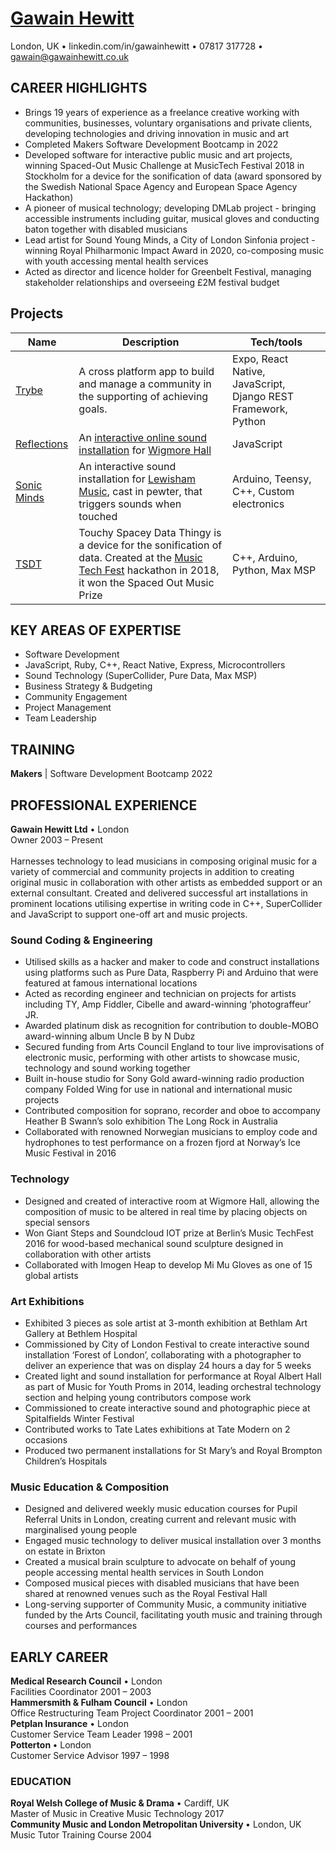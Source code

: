 # [Gawain Hewitt](https://gawainhewitt.co.uk/)

London, UK • linkedin.com/in/gawainhewitt • 07817 317728 • gawain@gawainhewitt.co.uk <br>

## CAREER HIGHLIGHTS
* Brings 19 years of experience as a freelance creative working with communities, businesses, voluntary organisations and private clients, developing technologies and driving innovation in music and art
* Completed Makers Software Development Bootcamp in 2022
* Developed software for interactive public music and art projects, winning Spaced-Out Music Challenge at MusicTech Festival 2018 in Stockholm for a device for the sonification of data (award sponsored by the Swedish National Space Agency and European Space Agency Hackathon)
* A pioneer of musical technology; developing DMLab project - bringing accessible instruments including guitar, musical gloves and conducting baton together with disabled musicians
* Lead artist for Sound Young Minds, a City of London Sinfonia project - winning Royal Philharmonic Impact Award in 2020, co-composing music with youth accessing mental health services
* Acted as director and licence holder for Greenbelt Festival, managing stakeholder relationships and overseeing £2M festival budget

## Projects

| Name                         | Description       | Tech/tools        |
| ---------------------------- | ----------------- | ----------------- |
| [Trybe](https://github.com/lukestorey95/trybe-prod)| A cross platform app to build and manage a community in the supporting of achieving goals. | Expo, React Native, JavaScript, Django REST Framework, Python |
| [Reflections](https://github.com/gawainhewitt/reflections)| An [interactive online sound installation](https://www.wigmoreinteractive.com/) for [Wigmore Hall](https://wigmore-hall.org.uk/) | JavaScript |
| [Sonic Minds](https://github.com/gawainhewitt/brain) | An interactive sound installation for [Lewisham Music](https://www.lewishammusic.org/), cast in pewter, that triggers sounds when touched | Arduino, Teensy, C++, Custom electronics |
| [TSDT](https://tsdthingy.github.io/) | Touchy Spacey Data Thingy is a device for the sonification of data. Created at the [Music Tech Fest](https://mtflabs.net/) hackathon in 2018, it won the Spaced Out Music Prize | C++, Arduino, Python, Max MSP |


## KEY AREAS OF EXPERTISE
* Software Development
* JavaScript, Ruby, C++, React Native, Express, Microcontrollers
* Sound Technology (SuperCollider, Pure Data, Max MSP)
* Business Strategy & Budgeting 
* Community Engagement
* Project Management
* Team Leadership

## TRAINING
<b>Makers</b> | Software Development Bootcamp	2022

## PROFESSIONAL EXPERIENCE
<b>Gawain Hewitt Ltd</b> • London <br>
Owner	2003 – Present<br><br>
Harnesses technology to lead musicians in composing original music for a variety of commercial and community projects in addition to creating original music in collaboration with other artists as embedded support or an external consultant. Created and delivered successful art installations in prominent locations utilising expertise in writing code in C++, SuperCollider and JavaScript to support one-off art and music projects.<br>
### Sound Coding & Engineering
* Utilised skills as a hacker and maker to code and construct installations using platforms such as Pure Data, Raspberry Pi and Arduino that were featured at famous international locations
* Acted as recording engineer and technician on projects for artists including TY, Amp Fiddler, Cibelle and award-winning ‘photograffeur’ JR.
* Awarded platinum disk as recognition for contribution to double-MOBO award-winning album Uncle B by N Dubz
* Secured funding from Arts Council England to tour live improvisations of electronic music, performing with other artists to showcase music, technology and sound working together
* Built in-house studio for Sony Gold award-winning radio production company Folded Wing for use in national and international music projects
* Contributed composition for soprano, recorder and oboe to accompany Heather B Swann’s solo exhibition The Long Rock in Australia
* Collaborated with renowned Norwegian musicians to employ code and hydrophones to test performance on a frozen fjord at Norway’s Ice Music Festival in 2016

### Technology
* Designed and created of interactive room at Wigmore Hall, allowing the composition of music to be altered in real time by placing objects on special sensors
* Won Giant Steps and Soundcloud IOT prize at Berlin’s Music TechFest 2016 for wood-based mechanical sound sculpture designed in collaboration with other artists
* Collaborated with Imogen Heap to develop Mi Mu Gloves as one of 15 global artists
### Art Exhibitions
* Exhibited 3 pieces as sole artist at 3-month exhibition at Bethlam Art Gallery at Bethlem Hospital
* Commissioned by City of London Festival to create interactive sound installation ‘Forest of London’, collaborating with a photographer to deliver an experience that was on display 24 hours a day for 5 weeks
* Created light and sound installation for performance at Royal Albert Hall as part of Music for Youth Proms in 2014, leading orchestral technology section and helping young contributors compose work
* Commissioned to create interactive sound and photographic piece at Spitalfields Winter Festival
* Contributed works to Tate Lates exhibitions at Tate Modern on 2 occasions
* Produced two permanent installations for St Mary’s and Royal Brompton Children’s Hospitals
### Music Education & Composition
* Designed and delivered weekly music education courses for Pupil Referral Units in London, creating current and relevant music with marginalised young people
* Engaged music technology to deliver musical installation over 3 months on estate in Brixton
* Created a musical brain sculpture to advocate on behalf of young people accessing mental health services in South London
* Composed musical pieces with disabled musicians that have been shared at renowned venues such as the Royal Festival Hall
* Long-serving supporter of Community Music, a community initiative funded by the Arts Council, facilitating youth music and training through courses and performances

## EARLY CAREER<br>
<b>Medical Research Council</b> • London<br>
Facilities Coordinator	2001 – 2003<br>
<b>Hammersmith & Fulham Council</b> • London<br>
Office Restructuring Team Project Coordinator	2001 – 2001<br>
<b>Petplan Insurance</b> • London<br>
Customer Service Team Leader	1998 – 2001<br>
<b>Potterton </b>• London<br>
Customer Service Advisor	1997 – 1998
### EDUCATION
<b>Royal Welsh College of Music & Drama</b> • Cardiff, UK <br>
Master of Music in Creative Music Technology	2017<br>
<b>Community Music and London Metropolitan University </b> • London, UK <br>
Music Tutor Training Course	2004